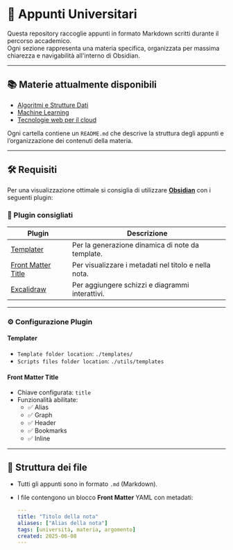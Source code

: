 # 📘 Appunti Universitari

Questa repository raccoglie appunti in formato Markdown scritti durante il percorso accademico.  
Ogni sezione rappresenta una materia specifica, organizzata per massima chiarezza e navigabilità all'interno di Obsidian.

---

## 📚 Materie attualmente disponibili

- [Algoritmi e Strutture Dati](algoritmi-e-strutture-dati/README.md)
- [Machine Learning](machine-learning/README.md)
- [Tecnologie web per il cloud](tecnologie_web_per_il_cloud/README.md)

Ogni cartella contiene un `README.md` che descrive la struttura degli appunti e l’organizzazione dei contenuti della materia.

---

## 🛠️ Requisiti

Per una visualizzazione ottimale si consiglia di utilizzare [**Obsidian**](https://obsidian.md/) con i seguenti plugin:

### 🔌 Plugin consigliati

| Plugin | Descrizione |
|--------|-------------|
| [Templater](https://github.com/SilentVoid13/Templater) | Per la generazione dinamica di note da template. |
| [Front Matter Title](https://github.com/snezhig/obsidian-front-matter-title) | Per visualizzare i metadati nel titolo e nella nota. |
| [Excalidraw](https://github.com/zsviczian/obsidian-excalidraw-plugin) | Per aggiungere schizzi e diagrammi interattivi. |

---

### ⚙️ Configurazione Plugin

#### Templater
- `Template folder location`: `./templates/`
- `Scripts files folder location`: `./utils/templates`

#### Front Matter Title
- Chiave configurata: `title`
- Funzionalità abilitate:
  - ✅ Alias
  - ✅ Graph
  - ✅ Header
  - ✅ Bookmarks
  - ✅ Inline

---

## 📁 Struttura dei file

- Tutti gli appunti sono in formato `.md` (Markdown).
- I file contengono un blocco **Front Matter** YAML con metadati:

  ```yaml
  ---
  title: "Titolo della nota"
  aliases: ["Alias della nota"]
  tags: [università, materia, argomento]
  created: 2025-06-08
  ---
